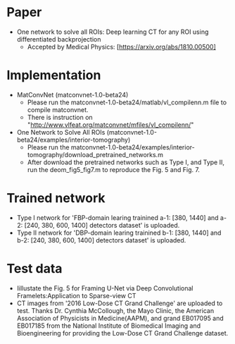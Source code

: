 Paper
===============
* One network to solve all ROIs: Deep learning CT for any ROI using differentiated backprojection
  * Accepted by Medical Physics: [https://arxiv.org/abs/1810.00500]

Implementation
===============
* MatConvNet (matconvnet-1.0-beta24)
  * Please run the matconvnet-1.0-beta24/matlab/vl_compilenn.m file to compile matconvnet.
  * There is instruction on "http://www.vlfeat.org/matconvnet/mfiles/vl_compilenn/"
* One Network to Solve All ROIs (matconvnet-1.0-beta24/examples/interior-tomography)
  * Please run the matconvnet-1.0-beta24/examples/interior-tomography/download_pretrained_networks.m
  * After download the pretrained networks such as Type I, and Type II, run the deom_fig5_fig7.m to reproduce the Fig. 5 and Fig. 7.

Trained network
===============
* Type I network for 'FBP-domain learing trainined a-1: [380, 1440] and a-2: [240, 380, 600, 1400] detectors dataset' is uploaded.
* Type II network for 'DBP-domain learing trainined b-1: [380, 1440] and b-2: [240, 380, 600, 1400] detectors dataset' is uploaded.

Test data
===============
* Iillustate the Fig. 5 for Framing U-Net via Deep Convolutional Framelets:Application to Sparse-view CT
* CT images from '2016 Low-Dose CT Grand Challenge' are uploaded to test.
Thanks Dr. Cynthia McCollough, the Mayo Clinic, the American Association of Physicists in Medicine(AAPM), and grand EB017095 and EB017185 from the National Institute of Biomedical Imaging and Bioengineering for providing the Low-Dose CT Grand Challenge dataset.
